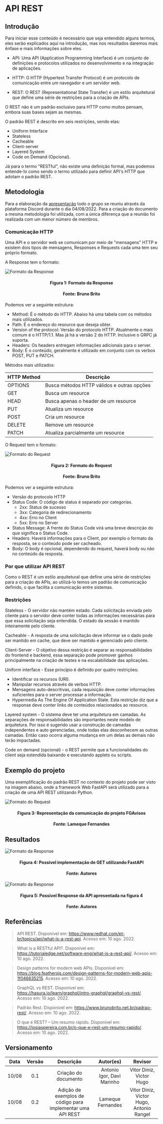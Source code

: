 # API REST

## Introdução

Para iniciar esse conteúdo é necessário que seja entendido alguns termos, eles serão explicados aqui na introdução, mas nos resultados daremos mais ênfase e mais informações sobre eles.

- API: Uma API (Application Programming Interface) é um conjunto de definições e protocolos utilizados no desenvolvimento e na integração de aplicações.

- HTTP: O HTTP (Hypertext Transfer Protocol) é um protocolo de comunicação entre um navegador e um servidor web.

- REST: O REST (Representational State Transfer) é um estilo arquitetural que define uma série de restrições para a criação de APIs.

O REST não é um padrão exclusivo para HTTP como muitos pensam, embora suas bases sejam as mesmas.

O padrão REST é descrito em seis restrições, sendo elas:

- Uniform Interface
- Stateless
- Cacheable
- Client-server
- Layered System
- Code on Demand (Opcional).

Já para o termo "RESTful", não existe uma definição formal, mas podemos entende-lo como sendo o termo utilizado para definir API's HTTP que adotam o padrão REST.

## Metodologia

Para a elaboração da [apresentação](https://www.canva.com/design/DAFINc4Wurs/lc_gjowzEkKgXO0Yl_Qk9Q/edit?utm_content=DAFINc4Wurs&utm_campaign=designshare&utm_medium=link2&utm_source=sharebutton) todo o grupo se reuniu através da plataforma Discord durante o dia 04/08/2022. Para a criação do documento a mesma metodologia foi utilizada, com a única diferença que a reunião foi realizada com um menor número de membros.

### Comunicação HTTP

Uma API e o servidor web se comunicam por meio de "mensagens" HTTP e existem dois tipos de mensagens, Responses e Requests cada uma tem seu próprio formato.

A Response tem o formato:

![Formato da Response](../assets/img/HTTP_Response.png)

<h4 align = "center"> Figura 1: Formato da Response </h6>
<h4 align = "center"> Fonte: Bruno Brito </h6>

Podemos ver a seguinte estrutura:

- Method: É o método do HTTP. Abaixo há uma tabela com os métodos mais utilizados.
- Path: É o endereço do resource que deseja obter.
- Version of the protocol: Versão do protocolo HTTP. Atualmente o mais comum é o HTTP/1.1. Mas já há a versão 2 do HTTP. Inclusive o GRPC já suporta.
- Headers: Os headers entregam informações adicionais para o server.
- Body: É o conteúdo, geralmente é utilizado em conjunto com os verbos POST, PUT e PATCH.

Métodos mais utilizados:

| HTTP Method | Descrição                                  |
| ----------- | ------------------------------------------ |
| OPTIONS     | Busca métodos HTTP válidos e outras opções |
| GET         | Busca um resource                          |
| HEAD        | Busca apenas o header de um resource       |
| PUT         | Atualiza um resource                       |
| POST        | Cria um resource                           |
| DELETE      | Remove um resource                         |
| PATCH       | Atualiza parcialmente um resource          |

O Request tem o formato:

![Formato do Request](../assets/img/HTTP_Request.png)

<h4 align = "center"> Figura 2: Formato do Request </h6>
<h4 align = "center"> Fonte: Bruno Brito </h6>

Podemos ver a seguinte estrutura:

- Versão do protocolo HTTP
- Status Code: O código de status é separado por categorias.
  - 2xx: Status de sucesso
  - 3xx: Categoria de redirecionamento
  - 4xx: Erro no Client
  - 5xx: Erro no Server
- Status Message: A frente do Status Code virá uma breve descrição do que significa o Status Code.
- Headers: Haverá informações para o Client, por exemplo o formato da resposta, se o conteúdo pode ser cacheado.
- Body: O body é opcional, dependendo do request, haverá body ou não no conteúdo da resposta.

### Por que utilizar API REST

Como o REST é um estilo arquitetural que define uma série de restrições para a criação de APIs, ao utilizá-lo temos um padrão de comunicação definido, o que facilita a comunicação entre sistemas.

### Restrições

Stateless - O servidor não mantém estado. Cada solicitação enviada pelo cliente para o servidor deve conter todas as informações necessárias para que essa solicitação seja entendida. O estado da sessão é mantido inteiramente pelo cliente.

Cacheable - A resposta de uma solicitação deve informar se o dado pode ser mantido em cache, que deve ser mantido e gerenciado pelo cliente.

Client-Server - O objetivo dessa restrição é separar as responsabilidades do frontend e backend, essa separação pode promover ganhos principalmente na criação de testes e na escalabilidade das aplicações.

Uniform interface - Esse princípio é definido por quatro restrições:

- Identificar os recursos (URI).
- Manipular recursos através de verbos HTTP.
- Mensagens auto-descritivas, cada requisição deve conter informações suficientes para o server processar a informação.
- Hypermedia As The Engine Of Application State. Esta restrição diz que a response deve conter links de conteúdos relacionados ao resource.

Layered system - O sistema deve ter uma arquitetura em camadas. As separações de responsabilidades são importantes neste modelo de arquitetura. Por isso é sugerido usar a construção de camadas independentes e auto gerenciadas, onde todas elas desconhecem as outras camadas. Então caso ocorra alguma mudança em um delas as demais não terão impactadas.

Code on demand (opcional) - o REST permite que a funcionalidades do client seja estendida baixando e executando applets ou scripts.

## Exemplo do projeto

Uma exemplificação do padrão REST no contexto do projeto pode ser visto na imagem abaixo, onde a framework Web FastAPI será utilizado para a criação de uma API REST utilizando Python.

![Formato do Request](../assets/img/exemploFastAPI.png)

<h4 align = "center"> Figura 3: Representação da comunicação do projeto FGAvisos </h6>
<h4 align = "center"> Fonte: Lameque Fernandes </h6>

## Resultados

![Formato da Response](../assets/img/codigoExAPI.png)

<h4 align = "center"> Figura 4: Possivel implementação de GET utilizando FastAPI </h6>
<h4 align = "center"> Fonte: Autores </h6>

![Formato da Response](../assets/img/exemploRespostaAPI.png)

<h4 align = "center"> Figura 5: Possivel Response da API apresentada na figura 4 </h6>
<h4 align = "center"> Fonte: Autores </h6>

## Referências

> API REST. Disponível em: https://www.redhat.com/pt-br/topics/api/what-is-a-rest-api. Acesso em: 10 ago. 2022.

> What is a RESTful API?. Disponível em: https://tutorialedge.net/software-eng/what-is-a-rest-api/. Acesso em: 10 ago. 2022.

> Design patterns for modern web APIs. Disponível em: https://blog.feathersjs.com/design-patterns-for-modern-web-apis-1f046635215. Acesso em: 10 ago. 2022.

> GraphQL vs REST. Disponível em: https://hasura.io/learn/graphql/intro-graphql/graphql-vs-rest/. Acesso em: 10 ago. 2022.

> Padrão Rest. Disponível em: https://www.brunobrito.net.br/padrao-rest/. Acesso em: 10 ago. 2022.

> O que é REST? – Um resumo rápido. Disponível em: https://josiaspereira.com.br/o-que-e-rest-um-resumo-rapido/. Acesso em: 10 ago. 2022.

## Versionamento

| Data  | Versão |                         Descrição                          |         Autor(es)          |   Revisor   |
| :---: | :----: | :--------------------------------------------------------: | :------------------------: | :---------: |
| 10/08 |  0.1   |                    Criação do documento                    | Antonio Igor, Davi Marinho | Vitor Diniz, Victor Hugo |
| 10/08 |  0.2   | Adição de exemplos de código para implementar uma API REST |     Lameque Fernandes      | Vitor Diniz, Victor Hugo, Antonio Rangel |
